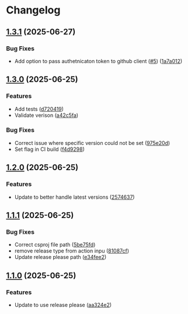 # Changelog

## [1.3.1](https://github.com/maxs-rose/TailwindBuild/compare/v1.3.0...v1.3.1) (2025-06-27)


### Bug Fixes

* Add option to pass authetnicaton token to github client ([#5](https://github.com/maxs-rose/TailwindBuild/issues/5)) ([1a7a012](https://github.com/maxs-rose/TailwindBuild/commit/1a7a012ca8e43a50f6c674f4f1ff793339e149fc))

## [1.3.0](https://github.com/maxs-rose/TailwindBuild/compare/v1.2.0...v1.3.0) (2025-06-25)


### Features

* Add tests ([d720419](https://github.com/maxs-rose/TailwindBuild/commit/d720419796b95511b63cb2f2e0905c1a48703869))
* Validate verison ([a42c5fa](https://github.com/maxs-rose/TailwindBuild/commit/a42c5fa57ddd75d5856719ad13f57add13998b27))


### Bug Fixes

* Correct issue where specific version could not be set ([975e20d](https://github.com/maxs-rose/TailwindBuild/commit/975e20da6f50608e94f2566bad464ba9361a8dcb))
* Set flag in CI build ([f4d9298](https://github.com/maxs-rose/TailwindBuild/commit/f4d9298662fd327903d4b787336c45de93c6e6bc))

## [1.2.0](https://github.com/maxs-rose/TailwindBuild/compare/v1.1.1...v1.2.0) (2025-06-25)


### Features

* Update to better handle latest versions ([2574637](https://github.com/maxs-rose/TailwindBuild/commit/257463743d4c43224903cec057349d3e26f58750))

## [1.1.1](https://github.com/maxs-rose/TailwindBuild/compare/v1.1.0...v1.1.1) (2025-06-25)


### Bug Fixes

* Correct csproj file path ([5be75fd](https://github.com/maxs-rose/TailwindBuild/commit/5be75fd49f1a6e796df39a51e3bde7ab98951cd0))
* remove release type from action inpu ([81087cf](https://github.com/maxs-rose/TailwindBuild/commit/81087cf6e8cadb93b22c229cbbc54bbd88ee37f6))
* Update release please path ([e34fee2](https://github.com/maxs-rose/TailwindBuild/commit/e34fee225c1f998f3f22e6e404abc41a7760689e))

## [1.1.0](https://github.com/maxs-rose/TailwindBuild/compare/v1.0.0...v1.1.0) (2025-06-25)


### Features

* Update to use release please ([aa324e2](https://github.com/maxs-rose/TailwindBuild/commit/aa324e236a0a46192bb4142a15c0273417902d9f))
